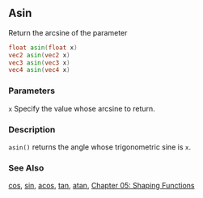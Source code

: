 ## Asin
Return the arcsine of the parameter

```glsl
float asin(float x)  
vec2 asin(vec2 x)  
vec3 asin(vec3 x)  
vec4 asin(vec4 x)
```

### Parameters
```x``` Specify the value whose arcsine to return.

### Description
```asin()``` returns the angle whose trigonometric sine is ```x```.

<div class="simpleFunction" data="y = asin(x); "></div>

### See Also
[cos](index.html#cos.md), [sin](index.html#sin.md), [acos](index.html#acos.md), [tan](index.html#tan.md), [atan](index.html#atan.md), [Chapter 05: Shaping Functions](../05/)